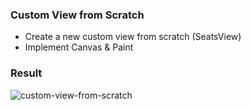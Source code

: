 ### Custom View from Scratch
- Create a new custom view from scratch (SeatsView)
- Implement Canvas & Paint

### Result
![custom-view-from-scratch](https://user-images.githubusercontent.com/27923352/189517954-285afa69-3af5-45c6-8f37-07630100b209.gif)
